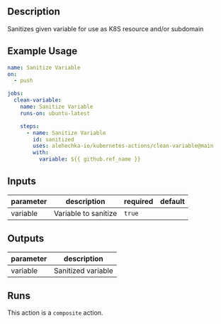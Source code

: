 <!-- action-docs-description -->
## Description

Sanitizes given variable for use as K8S resource and/or subdomain


<!-- action-docs-description -->

## Example Usage

```yaml
name: Sanitize Variable
on:
  - push

jobs:
  clean-variable:
    name: Sanitize Variable
    runs-on: ubuntu-latest

    steps:
      - name: Sanitize Variable
        id: sanitized
        uses: alehechka-io/kubernetes-actions/clean-variable@main
        with:
          variable: ${{ github.ref_name }}
```

<!-- action-docs-inputs -->
## Inputs

| parameter | description | required | default |
| - | - | - | - |
| variable | Variable to sanitize | `true` |  |



<!-- action-docs-inputs -->

<!-- action-docs-outputs -->
## Outputs

| parameter | description |
| - | - |
| variable | Sanitized variable |



<!-- action-docs-outputs -->

<!-- action-docs-runs -->
## Runs

This action is a `composite` action.


<!-- action-docs-runs -->
